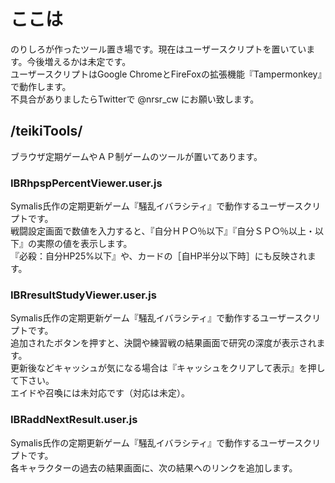 # ここは
のりしろが作ったツール置き場です。現在はユーザースクリプトを置いています。今後増えるかは未定です。  
ユーザースクリプトはGoogle ChromeとFireFoxの拡張機能『Tampermonkey』で動作します。  
不具合がありましたらTwitterで @nrsr_cw にお願い致します。  

## /teikiTools/
ブラウザ定期ゲームやＡＰ制ゲームのツールが置いてあります。  

### IBRhpspPercentViewer.user.js
Symalis氏作の定期更新ゲーム『騒乱イバラシティ』で動作するユーザースクリプトです。  
戦闘設定画面で数値を入力すると、『自分ＨＰ○％以下』『自分ＳＰ○％以上・以下』の実際の値を表示します。  
『必殺：自分HP25%以下』や、カードの［自HP半分以下時］にも反映されます。  

### IBRresultStudyViewer.user.js
Symalis氏作の定期更新ゲーム『騒乱イバラシティ』で動作するユーザースクリプトです。  
追加されたボタンを押すと、決闘や練習戦の結果画面で研究の深度が表示されます。  
更新後などキャッシュが気になる場合は『キャッシュをクリアして表示』を押して下さい。  
エイドや召喚には未対応です（対応は未定）。  

### IBRaddNextResult.user.js
Symalis氏作の定期更新ゲーム『騒乱イバラシティ』で動作するユーザースクリプトです。  
各キャラクターの過去の結果画面に、次の結果へのリンクを追加します。  